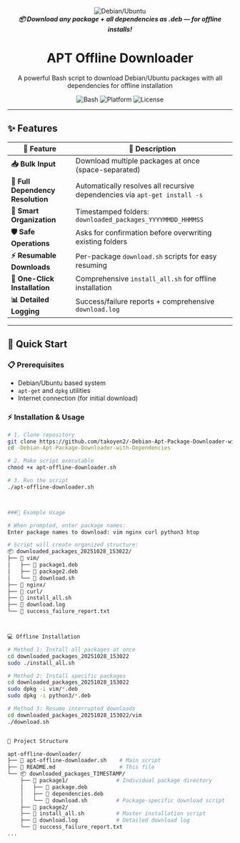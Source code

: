 <p align="center">
  <img src="https://img.shields.io/badge/Debian%20%7C%20Ubuntu-Offline%20APT%20Downloader-blue?style=for-the-badge&logo=linux&logoColor=white" alt="Debian/Ubuntu"/>
  <br>
  <b><i>📦 Download any package + all dependencies as .deb — for offline installs!</i></b>
</p>

<h1 align="center">APT Offline Downloader</h1>

<p align="center">
  A powerful Bash script to download Debian/Ubuntu packages with all dependencies for offline installation
</p>

<p align="center">
  <img src="https://img.shields.io/badge/Bash-Script-green?style=flat-square&logo=gnu-bash&logoColor=white" alt="Bash"/>
  <img src="https://img.shields.io/badge/Platform-Linux-lightgrey?style=flat-square&logo=linux&logoColor=white" alt="Platform"/>
  <img src="https://img.shields.io/badge/License-MIT-yellow?style=flat-square" alt="License"/>
</p>

---

## ✨ Features

<div align="center">

| 🚀 Feature | 📝 Description |
|-----------|---------------|
| **📥 Bulk Input** | Download multiple packages at once (space-separated) |
| **🔗 Full Dependency Resolution** | Automatically resolves all recursive dependencies via `apt-get install -s` |
| **📁 Smart Organization** | Timestamped folders: `downloaded_packages_YYYYMMDD_HHMMSS` |
| **🛡️ Safe Operations** | Asks for confirmation before overwriting existing folders |
| **⚡ Resumable Downloads** | Per-package `download.sh` scripts for easy resuming |
| **🔧 One-Click Installation** | Comprehensive `install_all.sh` for offline installation |
| **📊 Detailed Logging** | Success/failure reports + comprehensive `download.log` |

</div>

---

## 🚀 Quick Start

### 📋 Prerequisites
- Debian/Ubuntu based system
- `apt-get` and `dpkg` utilities
- Internet connection (for initial download)

### ⚡ Installation & Usage

```bash
# 1. Clone repository
git clone https://github.com/takoyen2/-Debian-Apt-Package-Downloader-with-Dependencies.git
cd -Debian-Apt-Package-Downloader-with-Dependencies

# 2. Make script executable
chmod +x apt-offline-downloader.sh

# 3. Run the script
./apt-offline-downloader.sh



###🎯 Example Usage

# When prompted, enter package names:
Enter package names to download: vim nginx curl python3 htop

# Script will create organized structure:
📦 downloaded_packages_20251028_153022/
├── 📁 vim/
│   ├── 📄 package1.deb
│   ├── 📄 package2.deb
│   └── 🔧 download.sh
├── 📁 nginx/
├── 📁 curl/
├── 🔧 install_all.sh
├── 📄 download.log
└── 📄 success_failure_report.txt



💻 Offline Installation

# Method 1: Install all packages at once
cd downloaded_packages_20251028_153022
sudo ./install_all.sh

# Method 2: Install specific packages
cd downloaded_packages_20251028_153022
sudo dpkg -i vim/*.deb
sudo dpkg -i python3/*.deb

# Method 3: Resume interrupted downloads
cd downloaded_packages_20251028_153022/vim
./download.sh


📁 Project Structure

apt-offline-downloader/
├── 🔧 apt-offline-downloader.sh    # Main script
├── 📄 README.md                    # This file
└── 📦 downloaded_packages_TIMESTAMP/
    ├── 📁 package1/               # Individual package directory
    │   ├── 📄 package.deb
    │   ├── 📄 dependencies.deb
    │   └── 🔧 download.sh         # Package-specific download script
    ├── 📁 package2/
    ├── 🔧 install_all.sh          # Master installation script
    ├── 📄 download.log            # Detailed download log
    └── 📄 success_failure_report.txt
...

